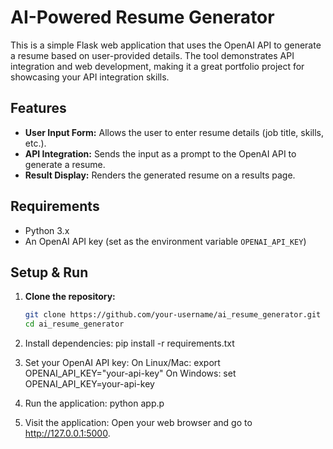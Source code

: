 # AI-Powered Resume Generator

This is a simple Flask web application that uses the OpenAI API to generate a resume based on user-provided details. The tool demonstrates API integration and web development, making it a great portfolio project for showcasing your API integration skills.

## Features

- **User Input Form:** Allows the user to enter resume details (job title, skills, etc.).
- **API Integration:** Sends the input as a prompt to the OpenAI API to generate a resume.
- **Result Display:** Renders the generated resume on a results page.

## Requirements

- Python 3.x
- An OpenAI API key (set as the environment variable `OPENAI_API_KEY`)

## Setup & Run

1. **Clone the repository:**

   ```bash
   git clone https://github.com/your-username/ai_resume_generator.git
   cd ai_resume_generator
2.	Install dependencies:
   pip install -r requirements.txt
3.	Set your OpenAI API key:
On Linux/Mac:
   export OPENAI_API_KEY="your-api-key"
On Windows:
set OPENAI_API_KEY=your-api-key
4.	Run the application:
   python app.p
5.	Visit the application:
Open your web browser and go to http://127.0.0.1:5000.

